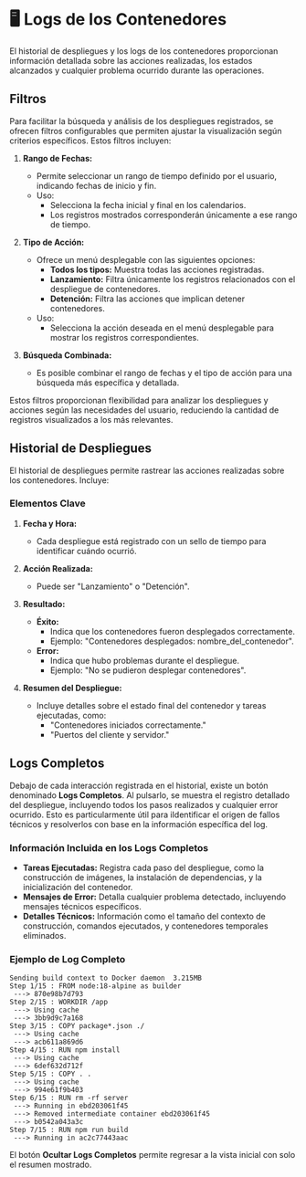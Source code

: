 #  🖥 Logs de los Contenedores

El historial de despliegues y los logs de los contenedores proporcionan información detallada sobre las acciones realizadas, los estados alcanzados y cualquier problema ocurrido durante las operaciones.

## Filtros

Para facilitar la búsqueda y análisis de los despliegues registrados, se ofrecen filtros configurables que permiten ajustar la visualización según criterios específicos. Estos filtros incluyen:

1. **Rango de Fechas:**

   - Permite seleccionar un rango de tiempo definido por el usuario, indicando fechas de inicio y fin.
   - Uso:
     - Selecciona la fecha inicial y final en los calendarios.
     - Los registros mostrados corresponderán únicamente a ese rango de tiempo.

2. **Tipo de Acción:**

   - Ofrece un menú desplegable con las siguientes opciones:
     - **Todos los tipos:** Muestra todas las acciones registradas.
     - **Lanzamiento:** Filtra únicamente los registros relacionados con el despliegue de contenedores.
     - **Detención:** Filtra las acciones que implican detener contenedores.
   - Uso:
     - Selecciona la acción deseada en el menú desplegable para mostrar los registros correspondientes.

3. **Búsqueda Combinada:**

   - Es posible combinar el rango de fechas y el tipo de acción para una búsqueda más específica y detallada.

Estos filtros proporcionan flexibilidad para analizar los despliegues y acciones según las necesidades del usuario, reduciendo la cantidad de registros visualizados a los más relevantes.

## Historial de Despliegues

El historial de despliegues permite rastrear las acciones realizadas sobre los contenedores. Incluye:

### Elementos Clave

1. **Fecha y Hora:**

   - Cada despliegue está registrado con un sello de tiempo para identificar cuándo ocurrió.

2. **Acción Realizada:**

   - Puede ser "Lanzamiento" o "Detención".

3. **Resultado:**

   - **Éxito:**
     - Indica que los contenedores fueron desplegados correctamente.
     - Ejemplo: "Contenedores desplegados: nombre\_del\_contenedor".
   - **Error:**
     - Indica que hubo problemas durante el despliegue.
     - Ejemplo: "No se pudieron desplegar contenedores".

4. **Resumen del Despliegue:**

   - Incluye detalles sobre el estado final del contenedor y tareas ejecutadas, como:
     - "Contenedores iniciados correctamente."
     - "Puertos del cliente y servidor."

## Logs Completos

Debajo de cada interacción registrada en el historial, existe un botón denominado **Logs Completos**. Al pulsarlo, se muestra el registro detallado del despliegue, incluyendo todos los pasos realizados y cualquier error ocurrido. Esto es particularmente útil para iIdentificar el origen de fallos técnicos y resolverlos con base en la información específica del log.

### Información Incluida en los Logs Completos

- **Tareas Ejecutadas:** Registra cada paso del despliegue, como la construcción de imágenes, la instalación de dependencias, y la inicialización del contenedor.
- **Mensajes de Error:** Detalla cualquier problema detectado, incluyendo mensajes técnicos específicos.
- **Detalles Técnicos:** Información como el tamaño del contexto de construcción, comandos ejecutados, y contenedores temporales eliminados.

### Ejemplo de Log Completo

```
Sending build context to Docker daemon  3.215MB
Step 1/15 : FROM node:18-alpine as builder
 ---> 870e98b7d793
Step 2/15 : WORKDIR /app
 ---> Using cache
 ---> 3bb9d9c7a168
Step 3/15 : COPY package*.json ./
 ---> Using cache
 ---> acb611a869d6
Step 4/15 : RUN npm install
 ---> Using cache
 ---> 6def632d712f
Step 5/15 : COPY . .
 ---> Using cache
 ---> 994e61f9b403
Step 6/15 : RUN rm -rf server
 ---> Running in ebd203061f45
 ---> Removed intermediate container ebd203061f45
 ---> b0542a043a3c
Step 7/15 : RUN npm run build
 ---> Running in ac2c77443aac
```

El botón **Ocultar Logs Completos** permite regresar a la vista inicial con solo el resumen mostrado.

